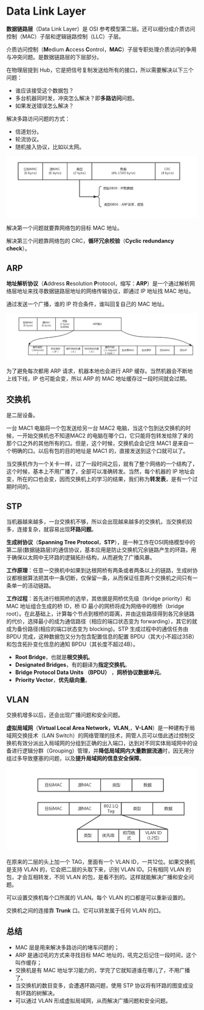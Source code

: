 # Data Link Layer

**数据链路层**（Data Link Layer）是 OSI 参考模型第二层。还可以细分成介质访问控制（MAC）子层和逻辑链路控制（LLC）子层。

介质访问控制（**M**edium **A**ccess **C**ontrol，**MAC**）子层专职处理介质访问的争用与冲突问题。是数据链路层的下层部分。

在物理层提到 Hub，它是把信号复制发送给所有的接口，所以需要解决以下三个问题：

* 谁应该接受这个数据包？
* 多台机器同时发，冲突怎么解决？即**多路访问**问题。
* 如果发送错误怎么解决？

解决多路访问问题的方式：

* 信道划分。
* 轮流协议。
* 随机接入协议，比如以太网。

![&#x7B2C;&#x4E8C;&#x5C42;&#x7F51;&#x7EDC;&#x5305;&#x683C;&#x5F0F;](../../.gitbook/assets/image%20%2847%29.png)

解决第一个问题就要靠网络包的目标 MAC 地址。

解决第三个问题靠网络包的 CRC，**循环冗余校验**（**Cyclic redundancy check**）。

## ARP

**地址解析协议**（**A**ddress **R**esolution **P**rotocol，缩写：**ARP**）是一个通过解析网络层地址来找寻数据链路层地址的网络传输协议，即通过 IP 地址找 MAC 地址。

通过发送一个广播，谁的 IP 符合条件，谁叫回复自己的 MAC 地址。

![](../../.gitbook/assets/image%20%2832%29.png)

为了避免每次都用 ARP 请求，机器本地也会进行 ARP 缓存。当然机器会不断地上线下线，IP 也可能会变，所以 ARP 的 MAC 地址缓存过一段时间就会过期。

## 交换机

是二层设备。

一台 MAC1 电脑将一个包发送给另一台 MAC2 电脑，当这个包到达交换机的时候，一开始交换机也不知道MAC2 的电脑在哪个口，它只能将包转发给除了来的那个口之外的其他所有的口。但是，这个时候，交换机会会记住 MAC1 是来自一个明确的口。以后有包的目的地址是 MAC1 的，直接发送到这个口就可以了。

当交换机作为一个关卡一样，过了一段时间之后，就有了整个网络的一个结构了，这个时候，基本上不用广播了，全部可以准确转发。当然，每个机器的 IP 地址会变，所在的口也会变，因而交换机上的学习的结果，我们称为**转发表**，是有一个过期时间的。

## STP

当机器越来越多，一台交换机不够，所以会出现越来越多的交换机，当交换机较多，连接复杂，就容易出现**环路问题**。

**生成树协议**（**Spanning Tree Protocol**，**STP**），是一种工作在OSI网络模型中的第二层\(数据链路层\)的通信协议，基本应用是防止交换机冗余链路产生的环路，用于确保以太网中无环路的逻辑拓扑结构，从而避免了广播风暴。

**工作原理**：任意一交换机中如果到达根网桥有两条或者两条以上的链路，生成树协议都根据算法把其中一条切断，仅保留一条，从而保证任意两个交换机之间只有一条单一的活动链路。

**工作过程**：首先进行根网桥的选举，其依据是网桥优先级（bridge priority）和 MAC 地址组合生成的桥 ID，桥 ID 最小的网桥将成为网络中的根桥（bridge root）。在此基础上，计算每个节点到根桥的距离，并由这些路径得到各冗余链路的代价，选择最小的成为通信路径（相应的端口状态变为 forwarding），其它的就成为备份路径\(相应的端口状态变为 blocking\)。STP 生成过程中的通信任务由 BPDU 完成，这种数据包又分为包含配置信息的配置 BPDU（其大小不超过35B）和包含拓扑变化信息的通知 BPDU（其长度不超过4B）。

* **Root Bridge**，也就是**根交换机**。
* **Designated Bridges**，有的翻译为**指定交换机**。
* **Bridge Protocol Data Units （BPDU）** ，**网桥协议数据单元**。
* **Priority Vector**，**优先级向量**。

## VLAN

交换机增多以后，还会出现广播问题和安全问题。

**虚拟局域网**（**Virtual Local Area Network，VLAN**,，**V-LAN**）是一种建构于局域网交换技术（LAN Switch）的网络管理的技术，网管人员可以借此透过控制交换机有效分派出入局域网的分组到正确的出入端口，达到对不同实体局域网中的设备进行逻辑分群（Grouping）管理，并**降低局域网内大量数据流通**时，因无用分组过多导致壅塞的问题，以及**提升局域网的信息安全保障**。

![](../../.gitbook/assets/image%20%28110%29.png)

在原来的二层的头上加一个 TAG，里面有一个 VLAN ID，一共12位。如果交换机是支持 VLAN 的，它会把二层的头取下来，识别 VLAN ID。只有相同 VLAN 的包，才会互相转发，不同 VLAN 的包，是看不到的。这样就能解决广播和安全问题。

可以设置交换机每个口所属的 VLAN。每个 VLAN 的口都是可以重新设置的。

交换机之间的连接靠 **Trunk** 口。它可以转发属于任何 VLAN 的口。

## 总结

* MAC 层是用来解决多路访问的堵车问题的；
* ARP 是通过吼的方式来寻找目标 MAC 地址的，吼完之后记住一段时间，这个叫作缓存；
* 交换机是有 MAC 地址学习能力的，学完了它就知道谁在哪儿了，不用广播了。
* 当交换机的数目变多，会遭遇环路问题，使用 STP 协议将有环路的图变成没有环路的树解决。
* 可以通过 VLAN 形成虚拟局域网，从而解决广播问题和安全问题。

